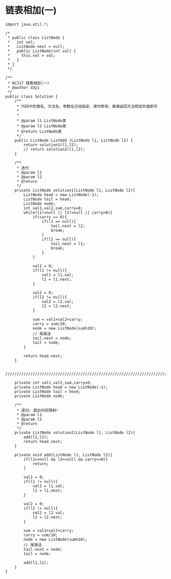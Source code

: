 # 链表相加(一)

    import java.util.*;
    
    /*
     * public class ListNode {
     *   int val;
     *   ListNode next = null;
     *   public ListNode(int val) {
     *     this.val = val;
     *   }
     * }
     */
    
    /**
     * NC317 链表相加(一)
     * @author d3y1
     */
    public class Solution {
        /**
         * 代码中的类名、方法名、参数名已经指定，请勿修改，直接返回方法规定的值即可
         *
         *
         * @param l1 ListNode类
         * @param l2 ListNode类
         * @return ListNode类
         */
        public ListNode ListAdd (ListNode l1, ListNode l2) {
            return solution1(l1,l2);
            // return solution2(l1,l2);
        }
    
        /**
         * 迭代
         * @param l1
         * @param l2
         * @return
         */
        private ListNode solution1(ListNode l1, ListNode l2){
            ListNode head = new ListNode(-1);
            ListNode tail = head;
            ListNode node;
            int val1,val2,sum,carry=0;
            while(l1!=null || l2!=null || carry>0){
                if(carry == 0){
                    if(l1 == null){
                        tail.next = l2;
                        break;
                    }
                    if(l2 == null){
                        tail.next = l1;
                        break;
                    }
                }
    
                val1 = 0;
                if(l1 != null){
                    val1 = l1.val;
                    l1 = l1.next;
                }
    
                val2 = 0;
                if(l2 != null){
                    val2 = l2.val;
                    l2 = l2.next;
                }
    
                sum = val1+val2+carry;
                carry = sum/10;
                node = new ListNode(sum%10);
                // 尾插法
                tail.next = node;
                tail = node;
            }
    
            return head.next;
        }
    
        //////////////////////////////////////////////////////////////////////////////
    
        private int val1,val2,sum,carry=0;
        private ListNode head = new ListNode(-1);
        private ListNode tail = head;
        private ListNode node;
    
        /**
         * 递归: 超出内存限制!
         * @param l1
         * @param l2
         * @return
         */
        private ListNode solution2(ListNode l1, ListNode l2){
            add(l1,l2);
            return head.next;
        }
    
        private void add(ListNode l1, ListNode l2){
            if(l1==null && l2==null && carry==0){
                return;
            }
    
            val1 = 0;
            if(l1 != null){
                val1 = l1.val;
                l1 = l1.next;
            }
    
            val2 = 0;
            if(l2 != null){
                val2 = l2.val;
                l2 = l2.next;
            }
    
            sum = val1+val2+carry;
            carry = sum/10;
            node = new ListNode(sum%10);
            // 尾插法
            tail.next = node;
            tail = node;
    
            add(l1,l2);
        }
    }
    

